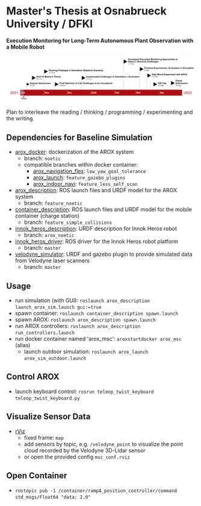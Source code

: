 # Master's Thesis at Osnabrueck University / DFKI

**Execution Monitoring for Long-Term Autonomous Plant Observation with a Mobile Robot**

![](thesis/pics/work_program.png)

Plan to interleave the reading / thinking / programming / experimenting and the writing.

## Dependencies for Baseline Simulation

- [arox_docker](https://git.ni.dfki.de/arox/arox_docker): dockerization of the AROX system
    - branch: `noetic`
    - compatible branches within docker container:
        - [arox_navigation_flex](https://git.ni.dfki.de/arox/arox_core/arox_navigation_flex): `low_yaw_goal_tolerance`
        - [arox_launch](https://git.ni.dfki.de/arox/arox_core/arox_launch): `feature_gazebo_plugins`
        - [arox_indoor_navi](https://git.ni.dfki.de/arox/arox_core/arox_indoor_navi): `feature_less_self_scan`
- [arox_description](https://git.ni.dfki.de/arox/arox_core/arox_description): ROS launch files and URDF model for the AROX system
    - branch: `feature_noetic`
- [container_description](https://git.ni.dfki.de/arox/container_description): ROS launch files and URDF model for the mobile container (charge station)
    - branch: `feature_simple_collisions`
- [innok_heros_description](https://git.ni.dfki.de/arox/innok_heros/innok_heros_description): URDF description for Innok Heros robot
    - branch: `arox_noetic`
- [innok_heros_driver](https://git.ni.dfki.de/arox/innok_heros/innok_heros_driver): ROS driver for the Innok Heros robot platform
    - branch: `master`
- [velodyne_simulator](https://bitbucket.org/DataspeedInc/velodyne_simulator/src/master/): URDF and gazebo plugin to provide simulated data from Velodyne laser scanners
    - branch: `master`

## Usage

- run simulation (with GUI): `roslaunch arox_description launch_arox_sim.launch gui:=true`
- spawn container: `roslaunch container_description spawn.launch`
- spawn AROX: `roslaunch arox_description spawn.launch`
- run AROX controllers: `roslaunch arox_description run_controllers.launch`
- run docker container named 'arox_msc': `aroxstartdocker arox_msc` (alias)
    - launch outdoor simulation: `roslaunch arox_launch arox_sim_outdoor.launch`

## Control AROX

- launch keyboard control: `rosrun teleop_twist_keyboard teleop_twist_keyboard.py`

## Visualize Sensor Data

- [rViz](https://wiki.ros.org/rviz)
    - fixed frame: `map`
    - add sensors by topic, e.g. `/velodyne_point` to visualize the point cloud recorded by the Velodyne 3D-Lidar sensor
    - or open the provided config `msc_conf.rviz`

## Open Container

- `rostopic pub -1 /container/rampA_position_controller/command std_msgs/Float64 "data: 2.0"`
